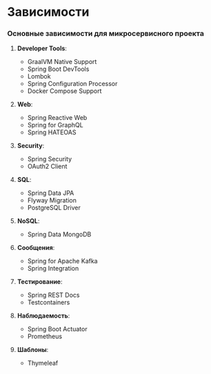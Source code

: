 # Зависимости

### Основные зависимости для микросервисного проекта

1. **Developer Tools**:
   - GraalVM Native Support
   - Spring Boot DevTools
   - Lombok
   - Spring Configuration Processor
   - Docker Compose Support

2. **Web**:
   - Spring Reactive Web
   - Spring for GraphQL
   - Spring HATEOAS

3. **Security**:
   - Spring Security
   - OAuth2 Client

4. **SQL**:
   - Spring Data JPA
   - Flyway Migration
   - PostgreSQL Driver

5. **NoSQL**:
   - Spring Data MongoDB

6. **Сообщения**:
   - Spring for Apache Kafka
   - Spring Integration

7. **Тестирование**:
   - Spring REST Docs
   - Testcontainers

8. **Наблюдаемость**:
   - Spring Boot Actuator
   - Prometheus

9. **Шаблоны**:
   - Thymeleaf

